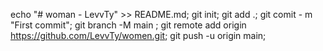 echo "# woman - LevvTy" >> README.md;
git init;
git add .;
git comit - m "First commit";
git branch -M main ;
git remote add origin https://github.com/LevvTy/women.git;
git push -u origin main;
